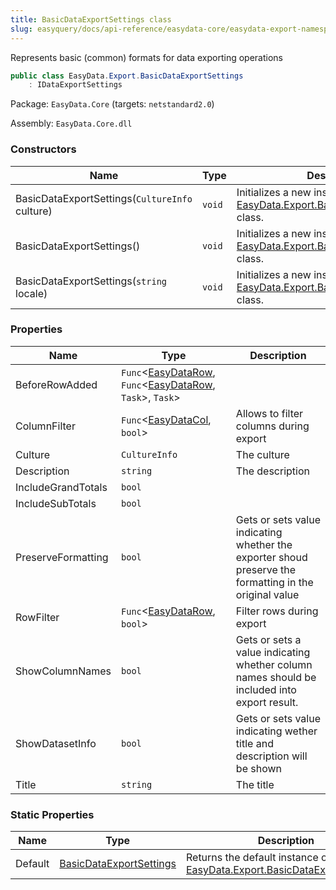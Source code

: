 ```yaml
---
title: BasicDataExportSettings class
slug: easyquery/docs/api-reference/easydata-core/easydata-export-namespace/basicdataexportsettings-class
---
```



Represents basic (common) formats for data exporting operations
```csharp
public class EasyData.Export.BasicDataExportSettings
    : IDataExportSettings

```
Package: `EasyData.Core` (targets: `netstandard2.0`)

Assembly: `EasyData.Core.dll`

### Constructors

| Name | Type | Description | 
| --- | --- | --- | 
| BasicDataExportSettings(`CultureInfo` culture) | `void` | Initializes a new instance of the [EasyData.Export.BasicDataExportSettings](/api-reference/easydata-core/easydata-export-namespace/basicdataexportsettings-class) class. | 
| BasicDataExportSettings() | `void` | Initializes a new instance of the [EasyData.Export.BasicDataExportSettings](/api-reference/easydata-core/easydata-export-namespace/basicdataexportsettings-class) class. | 
| BasicDataExportSettings(`string` locale) | `void` | Initializes a new instance of the [EasyData.Export.BasicDataExportSettings](/api-reference/easydata-core/easydata-export-namespace/basicdataexportsettings-class) class. | 


### Properties

| Name | Type | Description | 
| --- | --- | --- | 
| BeforeRowAdded | `Func`&lt;[EasyDataRow](/api-reference/easydata-core/easydata-namespace/easydatarow-class), `Func`&lt;[EasyDataRow](/api-reference/easydata-core/easydata-namespace/easydatarow-class), `Task`&gt;, `Task`&gt; |  | 
| ColumnFilter | `Func`&lt;[EasyDataCol](/api-reference/easydata-core/easydata-namespace/easydatacol-class), `bool`&gt; | Allows to filter columns during export | 
| Culture | `CultureInfo` | The culture | 
| Description | `string` | The description | 
| IncludeGrandTotals | `bool` |  | 
| IncludeSubTotals | `bool` |  | 
| PreserveFormatting | `bool` | Gets or sets value indicating whether the exporter shoud preserve the formatting in the original value | 
| RowFilter | `Func`&lt;[EasyDataRow](/api-reference/easydata-core/easydata-namespace/easydatarow-class), `bool`&gt; | Filter rows during export | 
| ShowColumnNames | `bool` | Gets or sets a value indicating whether column names should be included into export result. | 
| ShowDatasetInfo | `bool` | Gets or sets value indicating wether title and description will be shown | 
| Title | `string` | The title | 


### Static Properties

| Name | Type | Description | 
| --- | --- | --- | 
| Default | [BasicDataExportSettings](/api-reference/easydata-core/easydata-export-namespace/basicdataexportsettings-class) | Returns the default instance of [EasyData.Export.BasicDataExportSettings](/api-reference/easydata-core/easydata-export-namespace/basicdataexportsettings-class). |